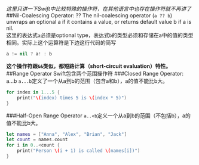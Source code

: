 *这里只讲一下Swift中比较特殊的操作符，在其他语言中也存在操作符就不再讲了*  
##Nil-Coalescing Operator: ??
The nil-coalescing operator (`a ?? b`) unwraps an optional a if it contains a value, or returns default value b if a is nil.  
这里的表达式`a`必须是optional type，表达式`b`的类型必须和存储在a中的值的类型相同。实际上这个运算符是下边这行代码的简写  

~~~swift
a != nil ? a! : b
~~~
**这个操作符跟`&&`类似，都短路计算（short-circuit evaluation）特性。**
##Range Operator
Swift包含两个范围操作符
###Closed Range Operator: a...b
`a...b`定义了一个从a到b的范围（包含a和b），a的值不能比b大。  

~~~swift
for index in 1...5 {
	print("\(index) times 5 is \(index * 5)")
}
~~~
###Half-Open Range Operator
`a..<b`定义一个从a到b的范围（不包括b），a的值不能比b大。  

~~~swift
let names = ["Anna", "Alex", "Brian", "Jack"]
let count = names.count
for i in 0..<count {
    print("Person \(i + 1) is called \(names[i])")
}
~~~